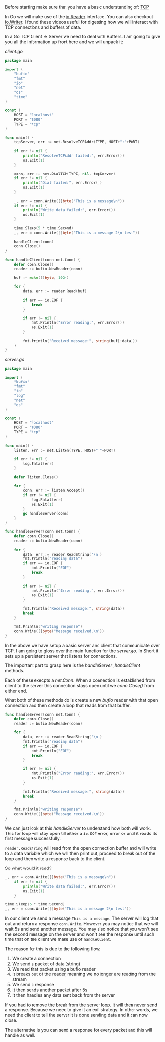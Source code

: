 Before starting make sure that you have a basic understanding of: [TCP](https://www.khanacademy.org/computing/computers-and-internet/xcae6f4a7ff015e7d:the-internet/xcae6f4a7ff015e7d:transporting-packets/a/transmission-control-protocol--tcp) 

In Go we will make use of the [io.Reader](https://www.youtube.com/watch?v=O-MeKOuvzYE) interface. You can also checkout [io.Writer](https://www.youtube.com/watch?v=A1MS2LHcPuE). I found these videos useful for digesting how we will interact with TCP connections and buffers of data.

In a Go TCP Client => Server we need to deal with Buffers. I am going to give you all the information up front here and we will unpack it:

*client.go*
```go 
package main

import (
	"bufio"
	"fmt"
	"io"
	"net"
	"os"
	"time"
)

const (
	HOST = "localhost"
	PORT = "8080"
	TYPE = "tcp"
)

func main() {
	tcpServer, err := net.ResolveTCPAddr(TYPE, HOST+":"+PORT)

	if err != nil {
		println("ResolveTCPAddr failed:", err.Error())
		os.Exit(1)
	}

	conn, err := net.DialTCP(TYPE, nil, tcpServer)
	if err != nil {
		println("Dial failed:", err.Error())
		os.Exit(1)
	}

	_, err = conn.Write([]byte("This is a message\n"))
	if err != nil {
		println("Write data failed:", err.Error())
		os.Exit(1)
	}

	time.Sleep(5 * time.Second)
	_, err = conn.Write([]byte("This is a message 2\n test"))

	handleClient(conn)
	conn.Close()
}

func handleClient(conn net.Conn) {
	defer conn.Close()
	reader := bufio.NewReader(conn)

	buf := make([]byte, 1024)

	for {
		data, err := reader.Read(buf)

		if err == io.EOF {
			break
		}

		if err != nil {
			fmt.Println("Error reading:", err.Error())
			os.Exit(1)
		}

		fmt.Println("Received message:", string(buf[:data]))
	}
}
```

*server.go*
```go
package main

import (
	"bufio"
	"fmt"
	"io"
	"log"
	"net"
	"os"
)

const (
	HOST = "localhost"
	PORT = "8080"
	TYPE = "tcp"
)

func main() {
	listen, err := net.Listen(TYPE, HOST+":"+PORT)

	if err != nil {
		log.Fatal(err)
	}

	defer listen.Close()

	for {
		conn, err := listen.Accept()
		if err != nil {
			log.Fatal(err)
			os.Exit(1)
		}
		go handleServer(conn)
	}
}

func handleServer(conn net.Conn) {
	defer conn.Close()
	reader := bufio.NewReader(conn)

	for {
		data, err := reader.ReadString('\n')
		fmt.Println("reading data")
		if err == io.EOF {
			fmt.Println("EOF")
			break
		}

		if err != nil {
			fmt.Println("Error reading:", err.Error())
			os.Exit(1)
		}

		fmt.Println("Received message:", string(data))
		break
	}

	fmt.Println("writing response")
	conn.Write([]byte("Message received.\n"))
}
```

In the above we have setup a basic server and client that communicate over TCP. I am going to gloss over the main function for the *server.go*. In Short it sets up a persistent server that listens for connections.

The important part to grasp here is the *handleServer* ,*handleClient* methods.

Each of these execpts a *net.Conn*. When a connection is established from client to the server this connection stays open until we *conn.Close()* from either end.

What both of these methods do is create a new *bufio* reader with that open connection and then create a loop that reads from that buffer.

```go
func handleServer(conn net.Conn) {
	defer conn.Close()
	reader := bufio.NewReader(conn)

	for {
		data, err := reader.ReadString('\n')
		fmt.Println("reading data")
		if err == io.EOF {
			fmt.Println("EOF")
			break
		}

		if err != nil {
			fmt.Println("Error reading:", err.Error())
			os.Exit(1)
		}

		fmt.Println("Received message:", string(data))
		break
	}

	fmt.Println("writing response")
	conn.Write([]byte("Message received.\n"))
}
```

We can just look at this *handleServer* to understand how both will work. This for loop will stay open till either a `io.EOF` error, error or until it reads its first message successfully.

`reader.Readstring` will read from the open connection buffer and will write to a data variable which we will then print out, proceed to break out of the loop and then write a response back to the client.

So what would it read?

```go
_, err = conn.Write([]byte("This is a message\n"))
	if err != nil {
		println("Write data failed:", err.Error())
		os.Exit(1)
	}

time.Sleep(5 * time.Second)
_, err = conn.Write([]byte("This is a message 2\n test"))
```

In our client we send a message `This is a message`. The server will log that out and return a response `conn.Write`. However you may notice that we will wait 5s and send another message. You may also notice that you won't see the second message on the server and won't see the response until such time that on the client we make use of `handleClient`.

The reason for this is due to the following flow:

1) We create a connection
2) We send a packet of data (string)
3) We read that packet using a bufio reader
4) It breaks out of the reader, meaning we no longer are reading from the stream
5) We send a response
6) It then sends another packet after 5s
7) It then handles any data sent back from the server

If you had to remove the break from the server loop. It will then never send a response. Because we need to give it an exit strategy. In other words, we need the client to tell the server it is done sending data and it can now close.

The alternative is you can send a response for every packet and this will handle as well.



